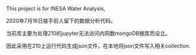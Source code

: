 This project is for INESA Water Analysis,   

2020年7月16日接手前人留下的数据分析代码。  

当前库主要为处理210的jupyter无法访问内网数mongoDB据库而设立。

因此采用在210上运行代码生成json文件，在本地将json文件写入相关collection.
